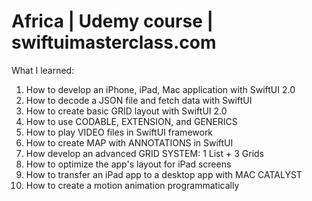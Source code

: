 # Africa | Udemy course | swiftuimasterclass.com
What I learned: 
1) How to develop an iPhone, iPad, Mac application with SwiftUI 2.0
2) How to decode a JSON file and fetch data with SwiftUI
3) How to create basic GRID layout with SwiftUI 2.0
4) How to use CODABLE, EXTENSION, and GENERICS
5) How to play VIDEO files in SwiftUI framework
6) How to create MAP with ANNOTATIONS in SwiftUI
7) How develop an advanced GRID SYSTEM: 1 List + 3 Grids
8) How to optimize the app's layout for iPad screens
9) How to transfer an iPad app to a desktop app with MAC CATALYST
10) How to create a motion animation programmatically
